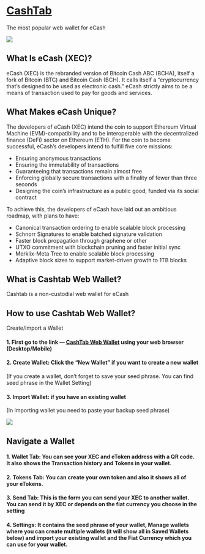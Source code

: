 # [CashTab](https://cashtab.cash/ "CashTab")
The most popular web wallet for eCash


![](https://i.imgur.com/xEpUbXj.png)

## What Is eCash (XEC)?
eCash (XEC) is the rebranded version of Bitcoin Cash ABC (BCHA), itself a fork of Bitcoin (BTC) and Bitcoin Cash (BCH). It calls itself a “cryptocurrency that’s designed to be used as electronic cash.” eCash strictly aims to be a means of transaction used to pay for goods and services. 

## What Makes eCash Unique?
The developers of eCash (XEC) intend the coin to support Ethereum Virtual Machine (EVM)-compatibility and to be interoperable with the decentralized finance (DeFi) sector on Ethereum (ETH). For the coin to become successful, eCash’s developers intend to fulfill five core missions:

- Ensuring anonymous transactions
- Ensuring the immutability of transactions
- Guaranteeing that transactions remain almost free
- Enforcing globally secure transactions with a finality of fewer than three seconds
- Designing the coin’s infrastructure as a public good, funded via its social contract

To achieve this, the developers of eCash have laid out an ambitious roadmap, with plans to have:

- Canonical transaction ordering to enable scalable block processing
- Schnorr Signatures to enable batched signature validation
- Faster block propagation through graphene or other
- UTXO commitment with blockchain pruning and faster initial sync
- Merklix-Meta Tree to enable scalable block processing
- Adaptive block sizes to support market-driven growth to 1TB blocks

## What is Cashtab Web Wallet?
Cashtab is a non-custodial web wallet for eCash

## How to use Cashtab Web Wallet?
Create/Import a Wallet
#### 1. First go to the link — [CashTab Web Wallet](https://cashtab.cash/ "CashTab") using your web browser (Desktop/Mobile)
#### 2. Create Wallet: Click the “New Wallet” if you want to create a new wallet
(If you create a wallet, don’t forget to save your seed phrase. You can find seed phrase in the Wallet Setting)
#### 3. Import Wallet: if you have an existing wallet
(In importing wallet you need to paste your backup seed phrase)

![](https://i.imgur.com/0WwVbcY.png)

## Navigate a Wallet
#### 1. Wallet Tab: You can see your XEC and eToken address with a QR code. It also shows the Transaction history and Tokens in your wallet.
#### 2. Tokens Tab: You can create your own token and also it shows all of your eTokens.
#### 3. Send Tab: This is the form you can send your XEC to another wallet. You can send it by XEC or depends on the fiat currency you choose in the setting
#### 4. Settings: It contains the seed phrase of your wallet, Manage wallets where you can create multiple wallets (it will show all in Saved Wallets below) and import your existing wallet and the Fiat Currency which you can use for your wallet.
